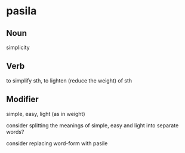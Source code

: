 pasila
===

Noun
---

simplicity

Verb
---

to simplify sth, to lighten (reduce the weight) of sth

Modifier
---

simple, easy, light (as in weight)




consider splitting the meanings of  simple, easy and light into separate words?

consider replacing word-form with pasile